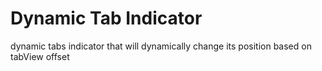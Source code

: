 # Dynamic Tab Indicator
dynamic tabs indicator that will dynamically change its position based on tabView offset

